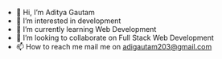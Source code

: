 - 👋 Hi, I’m Aditya Gautam
- 👀 I’m interested in development
- 🌱 I’m currently learning Web Development
- 💞️ I’m looking to collaborate on Full Stack Web Development
- 📫 How to reach me mail me on adigautam203@gmail.com

<!---
Adityagautam203/Adityagautam203 is a ✨ special ✨ repository because its `README.md` (this file) appears on your GitHub profile.
You can click the Preview link to take a look at your changes.
--->
